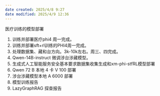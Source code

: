 ```yaml
---
date created: 2025/4/8 9:27
date modified: 2025/4/9 12:36
---
```


医疗训练的模型部署

1. 训练并部署医疗phi4 周一完成。
2. 训练并部署sft+rl训练的PHI4周一完成。
3. 处理数据集、藏和台方向。3k-10k左右。周三、四完成。
4. Qwen-14B-instruct 微调涉台涉藏模型。
5. 生成式人工智能服务安全基本要求数据集收集生成和xm-phi-stfRL模型部署
6. Qwen 72 B 本地 4 卡 V 100 部署
7. 涉台涉藏模型本地 A 6000 部署
8. 模型训练报告
9. LazyGraphRAG 探查报告
